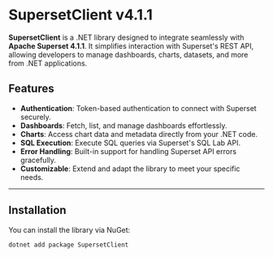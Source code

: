 ﻿# SupersetClient v4.1.1

**SupersetClient** is a .NET library designed to integrate seamlessly with **Apache Superset 4.1.1**. It simplifies interaction with Superset's REST API, allowing developers to manage dashboards, charts, datasets, and more from .NET applications.

## Features

- **Authentication**: Token-based authentication to connect with Superset securely.
- **Dashboards**: Fetch, list, and manage dashboards effortlessly.
- **Charts**: Access chart data and metadata directly from your .NET code.
- **SQL Execution**: Execute SQL queries via Superset's SQL Lab API.
- **Error Handling**: Built-in support for handling Superset API errors gracefully.
- **Customizable**: Extend and adapt the library to meet your specific needs.

---

## Installation

You can install the library via NuGet:

```bash
dotnet add package SupersetClient
